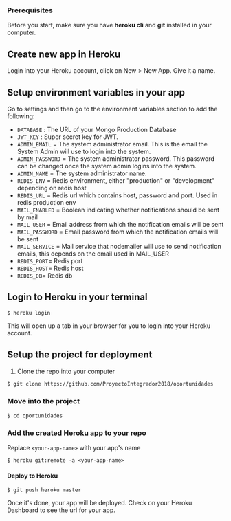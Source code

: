 ### Prerequisites

Before you start, make sure you have **heroku cli** and **git** installed in your computer.

## Create new app in Heroku

Login into your Heroku account, click on New > New App. Give it a name.

## Setup environment variables in your app

Go to settings and then go to the environment variables section to add the following:

* `DATABASE` : The URL of your Mongo Production Database
* `JWT_KEY` : Super secret key for JWT.
* `ADMIN_EMAIL` = The system administrator email. This is the email the System Admin will use to login into the system.
* `ADMIN_PASSWORD` = The system administrator password. This password can be changed once the system admin logins into the system.
* `ADMIN_NAME` = The system administrator name.
* `REDIS_ENV` = Redis environment, either "production" or "development" depending on redis host
* `REDIS_URL` = Redis url which contains host, password and port. Used in redis production env
* `MAIL_ENABLED` = Boolean indicating whether notifications should be sent by mail
* `MAIL_USER` = Email address from which the notification emails will be sent
* `MAIL_PASSWORD` = Email password from which the notification emails will be sent
* `MAIL_SERVICE` = Mail service that nodemailer will use to send notification emails, this depends on the email used in MAIL_USER
* `REDIS_PORT`= Redis port
* `REDIS_HOST`= Redis host
* `REDIS_DB`= Redis db

## Login to Heroku in your terminal

```
$ heroku login
```
This will open up a tab in your browser for you to login into your Heroku account. 


## Setup the project for deployment

1. Clone the repo into your computer

```bash
$ git clone https://github.com/ProyectoIntegrador2018/oportunidades
```

### Move into the project
```
$ cd oportunidades
```

### Add the created Heroku app to your repo
Replace `<your-app-name>` with your app's name
```
$ heroku git:remote -a <your-app-name> 
```

#### Deploy to Heroku

```
$ git push heroku master
```

Once it's done, your app will be deployed. Check on your Heroku Dashboard to see the url for your app.
